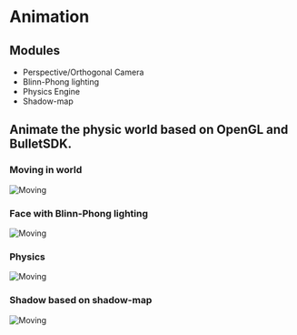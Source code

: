 # Animation

## Modules
- Perspective/Orthogonal Camera
- Blinn-Phong lighting
- Physics Engine
- Shadow-map

## Animate the physic world based on OpenGL and BulletSDK.

### Moving in world
![Moving](images/world.gif)

### Face with Blinn-Phong lighting
![Moving](https://github.com/BlurNeo/Animation/blob/main/images/face.gif)

### Physics
![Moving](images/shooting.gif)

### Shadow based on shadow-map
![Moving](images/move.gif)
